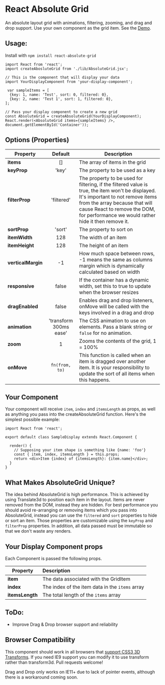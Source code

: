 React Absolute Grid
===================
An absolute layout grid with animations, filtering, zooming, and drag and drop support. Use your own component as the grid item. See the [Demo](http://jrowny.github.io/react-absolute-grid/demo/).

Usage:
------

Install with `npm install react-absolute-grid`

    import React from 'react';
    import createAbosluteGrid from './lib/AbsoluteGrid.jsx';
    
    // This is the component that will display your data
    import YourDisplayComponent from 'your-display-component';

     var sampleItems = [
      {key: 1, name: 'Test', sort: 0, filtered: 0},
      {key: 2, name: 'Test 1', sort: 1, filtered: 0},
    ];
    
    // Pass your display component to create a new grid
    const AbsoluteGrid = createAbsoluteGrid(YourDisplayComponent);
    React.render(<AbsoluteGrid items={sampleItems} />, document.getElementById('Container'));


Options (Properties)
------

| Property | Default | Description |
|---|:---:|---|
| **items** | [] | The array of items in the grid |
| **keyProp** | 'key' | The property to be used as a key  |
| **filterProp** | 'filtered' | The property to be used for filtering, if the filtered value is true, the item won't be displayed. It's important to not remove items from the array because that will cause React to remove the DOM, for performance we would rather hide it then remove it. |
| **sortProp** | 'sort' | The property to sort on |
| **itemWidth** | 128 | The width of an item |
| **itemHeight** | 128 | The height of an item |
| **verticalMargin** | -1 | How much space between rows, -1 means the same as columns margin which is dynamically calculated based on width |
| **responsive** | false | If the container has a dynamic width, set this to true to update when the browser resizes |
| **dragEnabled** | false | Enables drag and drop listeners, onMove will be called with the keys involved in a drag and drop |
| **animation** | 'transform 300ms ease' | The CSS animation to use on elements. Pass a blank string or `false` for no animation. |
| **zoom** | 1 | Zooms the contents of the grid, 1 = 100% |
| **onMove** | `fn(from, to)` | This function is called when an item is dragged over another item. It is your responsibility to update the sort of all items when this happens. |

Your Component
------
Your component will receive `item`, `index` and `itemsLength` as props, as well as anything you pass into the createAbsoluteGrid function. Here's the simplest possible example:

    import React from 'react';
    
    export default class SampleDisplay extends React.Component {

      render() {
        // Supposing your item shape is something like {name: 'foo'}
        const { item, index, itemsLength } = this.props;
        return <div>Item {index} of {itemsLength}: {item.name}</div>;
      }
    }


What Makes AbsoluteGrid Unique?
----
The idea behind AbsoluteGrid is high performance. This is achieved by using Translate3d to position each item in the layout. Items are never removed from the DOM, instead they are hidden. For best performance you should avoid re-arranging or removing items which you pass into AbsoluteGrid, instead you can use the `filtered` and `sort` properties to hide or sort an item. Those properties are customizable using the `keyProp` and `filterProp` properties. In addition, all data passed must be immutable so that we don't waste any renders.

Your Display Component props
----
Each Component is passed the following props.

| Property | Description |
|---|:---|
| **item** | The data associated with the GridItem |
| **index** | The index of the item data in the `items` array |
| **itemsLength** | The total length of the `items` array |


ToDo:
-----
 * Improve Drag & Drop browser support and reliability

Browser Compatibility
-----
This component should work in all browsers that [support CSS3 3D Transforms](http://caniuse.com/#feat=transforms3d). If you need IE9 support you can modify it to use transform rather than transform3d. Pull requests welcome!

Drag and Drop only works on IE11+ due to lack of pointer events, although there is a workaround coming soon.
